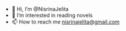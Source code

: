 - 👋 Hi, I’m @NisrinaJelita
- 👀 I’m interested in reading novels
- 📫 How to reach me nisrinajelita@gmail.com

<!---
NisrinaJelita/NisrinaJelita is a ✨ special ✨ repository because its `README.md` (this file) appears on your GitHub profile.
You can click the Preview link to take a look at your changes.
--->
